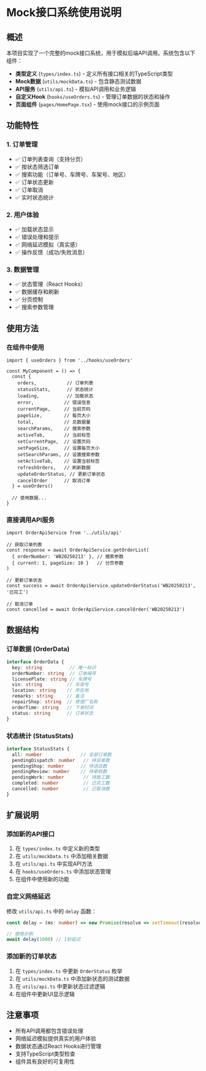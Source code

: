 # Mock接口系统使用说明

## 概述

本项目实现了一个完整的mock接口系统，用于模拟后端API调用。系统包含以下组件：

- **类型定义** (`types/index.ts`) - 定义所有接口相关的TypeScript类型
- **Mock数据** (`utils/mockData.ts`) - 包含静态测试数据
- **API服务** (`utils/api.ts`) - 模拟API调用和业务逻辑
- **自定义Hook** (`hooks/useOrders.ts`) - 管理订单数据的状态和操作
- **页面组件** (`pages/HomePage.tsx`) - 使用mock接口的示例页面

## 功能特性

### 1. 订单管理
- ✅ 订单列表查询（支持分页）
- ✅ 按状态筛选订单
- ✅ 搜索功能（订单号、车牌号、车架号、地区）
- ✅ 订单状态更新
- ✅ 订单取消
- ✅ 实时状态统计

### 2. 用户体验
- ✅ 加载状态显示
- ✅ 错误处理和提示
- ✅ 网络延迟模拟（真实感）
- ✅ 操作反馈（成功/失败消息）

### 3. 数据管理
- ✅ 状态管理（React Hooks）
- ✅ 数据缓存和刷新
- ✅ 分页控制
- ✅ 搜索参数管理

## 使用方法

### 在组件中使用

```tsx
import { useOrders } from '../hooks/useOrders'

const MyComponent = () => {
  const {
    orders,           // 订单列表
    statusStats,      // 状态统计
    loading,          // 加载状态
    error,           // 错误信息
    currentPage,     // 当前页码
    pageSize,        // 每页大小
    total,           // 总数据量
    searchParams,    // 搜索参数
    activeTab,       // 当前标签
    setCurrentPage,  // 设置页码
    setPageSize,     // 设置每页大小
    setSearchParams, // 设置搜索参数
    setActiveTab,    // 设置当前标签
    refreshOrders,   // 刷新数据
    updateOrderStatus, // 更新订单状态
    cancelOrder      // 取消订单
  } = useOrders()

  // 使用数据...
}
```

### 直接调用API服务

```tsx
import OrderApiService from '../utils/api'

// 获取订单列表
const response = await OrderApiService.getOrderList(
  { orderNumber: 'WB20250213' }, // 搜索参数
  { current: 1, pageSize: 10 }   // 分页参数
)

// 更新订单状态
const success = await OrderApiService.updateOrderStatus('WB20250213', '已完工')

// 取消订单
const cancelled = await OrderApiService.cancelOrder('WB20250213')
```

## 数据结构

### 订单数据 (OrderData)
```typescript
interface OrderData {
  key: string          // 唯一标识
  orderNumber: string  // 订单编号
  licensePlate: string // 车牌号
  vin: string         // 车架号
  location: string    // 所在地
  remarks: string     // 备注
  repairShop: string  // 修理厂名称
  orderTime: string   // 下单时间
  status: string      // 订单状态
}
```

### 状态统计 (StatusStats)
```typescript
interface StatusStats {
  all: number              // 全部订单数
  pendingDispatch: number   // 待派单数
  pendingShop: number      // 待进店数
  pendingReview: number    // 待审核数
  pendingWork: number       // 待施工数
  completed: number         // 已完工数
  cancelled: number         // 已取消数
}
```

## 扩展说明

### 添加新的API接口

1. 在 `types/index.ts` 中定义新的类型
2. 在 `utils/mockData.ts` 中添加相关数据
3. 在 `utils/api.ts` 中实现API方法
4. 在 `hooks/useOrders.ts` 中添加状态管理
5. 在组件中使用新的功能

### 自定义网络延迟

修改 `utils/api.ts` 中的 `delay` 函数：

```typescript
const delay = (ms: number) => new Promise(resolve => setTimeout(resolve, ms))

// 使用示例
await delay(1000) // 1秒延迟
```

### 添加新的订单状态

1. 在 `types/index.ts` 中更新 `OrderStatus` 枚举
2. 在 `utils/mockData.ts` 中添加新状态的测试数据
3. 在 `utils/api.ts` 中更新状态过滤逻辑
4. 在组件中更新UI显示逻辑

## 注意事项

- 所有API调用都包含错误处理
- 网络延迟模拟提供真实的用户体验
- 数据状态通过React Hooks进行管理
- 支持TypeScript类型检查
- 组件具有良好的可复用性

